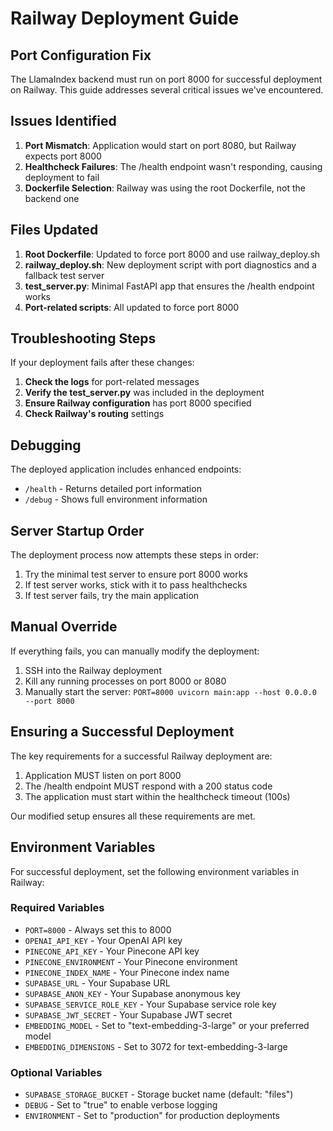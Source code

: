 # Railway Deployment Guide

## Port Configuration Fix

The LlamaIndex backend must run on port 8000 for successful deployment on Railway. This guide addresses several critical issues we've encountered.

## Issues Identified

1. **Port Mismatch**: Application would start on port 8080, but Railway expects port 8000
2. **Healthcheck Failures**: The /health endpoint wasn't responding, causing deployment to fail
3. **Dockerfile Selection**: Railway was using the root Dockerfile, not the backend one

## Files Updated

1. **Root Dockerfile**: Updated to force port 8000 and use railway_deploy.sh
2. **railway_deploy.sh**: New deployment script with port diagnostics and a fallback test server
3. **test_server.py**: Minimal FastAPI app that ensures the /health endpoint works
4. **Port-related scripts**: All updated to force port 8000

## Troubleshooting Steps

If your deployment fails after these changes:

1. **Check the logs** for port-related messages
2. **Verify the test_server.py** was included in the deployment
3. **Ensure Railway configuration** has port 8000 specified
4. **Check Railway's routing** settings

## Debugging

The deployed application includes enhanced endpoints:

- `/health` - Returns detailed port information
- `/debug` - Shows full environment information

## Server Startup Order

The deployment process now attempts these steps in order:

1. Try the minimal test server to ensure port 8000 works
2. If test server works, stick with it to pass healthchecks
3. If test server fails, try the main application

## Manual Override

If everything fails, you can manually modify the deployment:

1. SSH into the Railway deployment
2. Kill any running processes on port 8000 or 8080
3. Manually start the server: `PORT=8000 uvicorn main:app --host 0.0.0.0 --port 8000`

## Ensuring a Successful Deployment

The key requirements for a successful Railway deployment are:

1. Application MUST listen on port 8000
2. The /health endpoint MUST respond with a 200 status code
3. The application must start within the healthcheck timeout (100s)

Our modified setup ensures all these requirements are met.

## Environment Variables

For successful deployment, set the following environment variables in Railway:

### Required Variables
- `PORT=8000` - Always set this to 8000
- `OPENAI_API_KEY` - Your OpenAI API key
- `PINECONE_API_KEY` - Your Pinecone API key
- `PINECONE_ENVIRONMENT` - Your Pinecone environment
- `PINECONE_INDEX_NAME` - Your Pinecone index name
- `SUPABASE_URL` - Your Supabase URL
- `SUPABASE_ANON_KEY` - Your Supabase anonymous key
- `SUPABASE_SERVICE_ROLE_KEY` - Your Supabase service role key
- `SUPABASE_JWT_SECRET` - Your Supabase JWT secret
- `EMBEDDING_MODEL` - Set to "text-embedding-3-large" or your preferred model
- `EMBEDDING_DIMENSIONS` - Set to 3072 for text-embedding-3-large

### Optional Variables
- `SUPABASE_STORAGE_BUCKET` - Storage bucket name (default: "files")
- `DEBUG` - Set to "true" to enable verbose logging
- `ENVIRONMENT` - Set to "production" for production deployments
